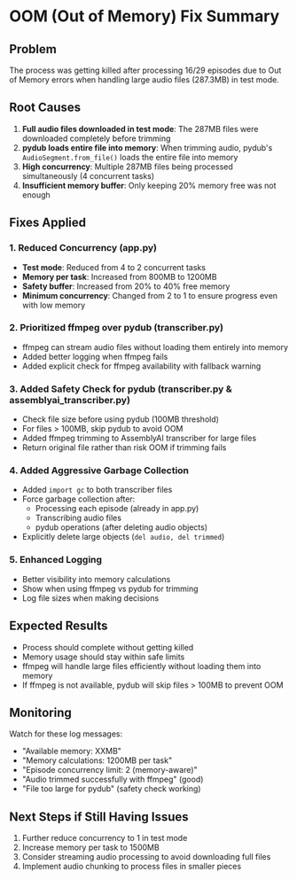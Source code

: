 # OOM (Out of Memory) Fix Summary

## Problem
The process was getting killed after processing 16/29 episodes due to Out of Memory errors when handling large audio files (287.3MB) in test mode.

## Root Causes
1. **Full audio files downloaded in test mode**: The 287MB files were downloaded completely before trimming
2. **pydub loads entire file into memory**: When trimming audio, pydub's `AudioSegment.from_file()` loads the entire file into memory
3. **High concurrency**: Multiple 287MB files being processed simultaneously (4 concurrent tasks)
4. **Insufficient memory buffer**: Only keeping 20% memory free was not enough

## Fixes Applied

### 1. Reduced Concurrency (app.py)
- **Test mode**: Reduced from 4 to 2 concurrent tasks
- **Memory per task**: Increased from 800MB to 1200MB 
- **Safety buffer**: Increased from 20% to 40% free memory
- **Minimum concurrency**: Changed from 2 to 1 to ensure progress even with low memory

### 2. Prioritized ffmpeg over pydub (transcriber.py)
- ffmpeg can stream audio files without loading them entirely into memory
- Added better logging when ffmpeg fails
- Added explicit check for ffmpeg availability with fallback warning

### 3. Added Safety Check for pydub (transcriber.py & assemblyai_transcriber.py)
- Check file size before using pydub (100MB threshold)
- For files > 100MB, skip pydub to avoid OOM
- Added ffmpeg trimming to AssemblyAI transcriber for large files
- Return original file rather than risk OOM if trimming fails

### 4. Added Aggressive Garbage Collection
- Added `import gc` to both transcriber files
- Force garbage collection after:
  - Processing each episode (already in app.py)
  - Transcribing audio files
  - pydub operations (after deleting audio objects)
- Explicitly delete large objects (`del audio, del trimmed`)

### 5. Enhanced Logging
- Better visibility into memory calculations
- Show when using ffmpeg vs pydub for trimming
- Log file sizes when making decisions

## Expected Results
- Process should complete without getting killed
- Memory usage should stay within safe limits
- ffmpeg will handle large files efficiently without loading them into memory
- If ffmpeg is not available, pydub will skip files > 100MB to prevent OOM

## Monitoring
Watch for these log messages:
- "Available memory: XXMB"
- "Memory calculations: 1200MB per task"
- "Episode concurrency limit: 2 (memory-aware)"
- "Audio trimmed successfully with ffmpeg" (good)
- "File too large for pydub" (safety check working)

## Next Steps if Still Having Issues
1. Further reduce concurrency to 1 in test mode
2. Increase memory per task to 1500MB
3. Consider streaming audio processing to avoid downloading full files
4. Implement audio chunking to process files in smaller pieces
